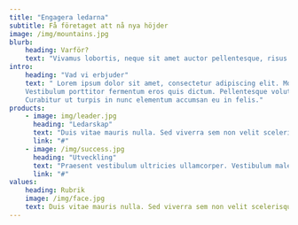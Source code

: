 ```yaml
---
title: "Engagera ledarna"
subtitle: Få företaget att nå nya höjder
image: /img/mountains.jpg
blurb:
    heading: Varför?
    text: "Vivamus lobortis, neque sit amet auctor pellentesque, risus tellus ornare magna, malesuada fermentum lectus eros non felis. Donec at faucibus arcu."
intro:
    heading: "Vad vi erbjuder"
    text: " Lorem ipsum dolor sit amet, consectetur adipiscing elit. Morbi ac varius nunc. Curabitur ac urna augue.
    Vestibulum porttitor fermentum eros quis dictum. Pellentesque volutpat facilisis nisi, nec tempor tellus facilisis ut.
    Curabitur ut turpis in nunc elementum accumsan eu in felis."
products:
    - image: img/leader.jpg
      heading: "Ledarskap"
      text: "Duis vitae mauris nulla. Sed viverra sem non velit scelerisque condimentum. Vivamus dapibus turpis sit amet libero imperdiet tempus. Donec et nunc mollis, pharetra purus non, facilisis libero."
      link: "#"
    - image: /img/success.jpg
      heading: "Utveckling"
      text: "Praesent vestibulum ultricies ullamcorper. Vestibulum malesuada mauris lacus, dictum mollis risus cursus eu. Nam quis ex ex. Sed volutpat augue sit amet maximus volutpat."
      link: "#"
values:
    heading: Rubrik
    image: /img/face.jpg
    text: Duis vitae mauris nulla. Sed viverra sem non velit scelerisque condimentum. Vivamus dapibus turpis sit amet libero imperdiet tempus. Donec et nunc mollis, pharetra purus non, facilisis libero. Vivamus vel quam velit. Curabitur nunc lorem, feugiat et diam et, feugiat rhoncus arcu. Duis porta felis vitae auctor tempor. Nam consectetur pharetra dignissim. Nunc molestie libero ut pulvinar pulvinar. Integer sed tellus mollis, sollicitudin mauris quis, ornare felis.
---
```


